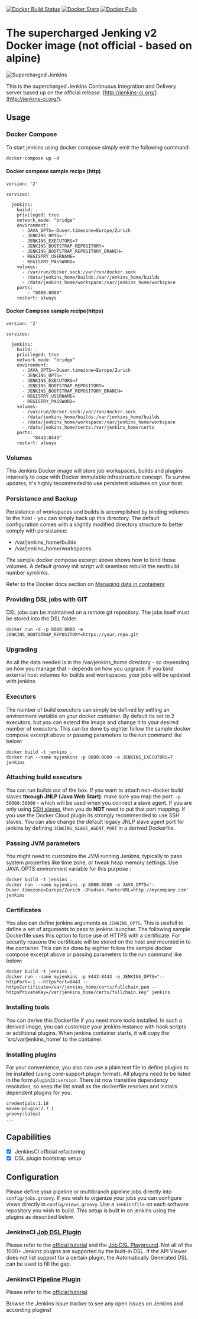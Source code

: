 [![Docker Build Status](https://img.shields.io/docker/build/flavioaiello/jenkins-dsl.svg)](https://hub.docker.com/r/flavioaiello/jenkins-dsl/)
[![Docker Stars](https://img.shields.io/docker/stars/flavioaiello/jenkins-dsl.svg)](https://hub.docker.com/r/flavioaiello/jenkins-dsl/)
[![Docker Pulls](https://img.shields.io/docker/pulls/flavioaiello/jenkins-dsl.svg)](https://hub.docker.com/r/flavioaiello/jenkins-dsl/)

# The supercharged Jenking v2 Docker image (not official - based on alpine)

![Supercharged Jenkins](https://github.com/flavioaiello/jenkins-dsl/blob/master/superhero.png?raw=true)

This is the supercharged Jenkins Continuous Integration and Delivery server based up on the official release. [http://jenkins-ci.org/](http://jenkins-ci.org/).

## Usage

### Docker Compose

To start jenkins using docker compose simply emit the following command:
```
docker-compose up -d
```

#### Docker compose sample recipe (http)

```
version: '2'

services:

  jenkins:
    build: .
    privileged: true
    network_mode: "bridge"
    environment:
      - JAVA_OPTS=-Duser.timezone=Europe/Zurich
      - JENKINS_OPTS=''
      - JENKINS_EXECUTORS=7
      - JENKINS_BOOTSTRAP_REPOSITORY=
      - JENKINS_BOOTSTRAP_REPOSITORY_BRANCH=
      - REGISTRY_USERNAME=
      - REGISTRY_PASSWORD=
    volumes:
      - /var/run/docker.sock:/var/run/docker.sock
      - /data/jenkins_home/builds:/var/jenkins_home/builds
      - /data/jenkins_home/workspace:/var/jenkins_home/workspace
    ports:
        - "8080:8080"
    restart: always
```
#### Docker Compose sample recipe(https)

```
version: '2'

services:

  jenkins:
    build: .
    privileged: true
    network_mode: "bridge"
    environment:
      - JAVA_OPTS=-Duser.timezone=Europe/Zurich
      - JENKINS_OPTS=''
      - JENKINS_EXECUTORS=7
      - JENKINS_BOOTSTRAP_REPOSITORY=
      - JENKINS_BOOTSTRAP_REPOSITORY_BRANCH=
      - REGISTRY_USERNAME=
      - REGISTRY_PASSWORD=
    volumes:
      - /var/run/docker.sock:/var/run/docker.sock
      - /data/jenkins_home/builds:/var/jenkins_home/builds
      - /data/jenkins_home/workspace:/var/jenkins_home/workspace
      - /data/jenkins_home/certs:/var/jenkins_home/certs
    ports:
        - "8443:8443"
    restart: always
```

### Volumes

This Jenkins Docker image  will store job workspaces, builds and plugins internally to cope with Docker immutable infrastructure concept. To survive updates, it's highly tecommeded to use persistent volumes on your host. 


### Persistance and Backup

Persistance of workspaces and builds is accomplished by binding volumes to the host - you can simply back up this directory. The default configuration comes with a slightly modified directory structure to better comply with persistance:
* /var/jenkins_home/builds
* /var/jenkins_home/workspaces

The sample docker compose excerpt above shows how to bind those volumes. A default groovy init script will seamless rebuild the nextbuild number symlinks.

Refer to the Docker docs section on [Managing data in containers](https://docs.docker.com/userguide/dockervolumes/)


### Providing DSL jobs with GIT

DSL jobs can be maintained on a remote git repository. The jobs itself must be stored into the DSL folder. 

```
docker run -d -p 8080:8080 -e JENKINS_BOOTSTRAP_REPOSITORY=https://your.repo.git
```


### Upgrading

As all the data needed is in the /var/jenkins_home directory - so depending on how you manage that - depends on how you upgrade. If you bind external host volumes for builds and workspaces, your jobs will be updated with jenkins. 


### Executors

The number of build executors can simply be defined by setting an environment variable on your docker container. By default its set to 2 executors, but you can extend the image and change it to your desired number of executors. This can be done by eighter follow the sample docker compose excerpt above or passing parameters to the run command like below:

```
docker build -t jenkins .
docker run --name myjenkins -p 8080:8080 -e JENKINS_EXECUTORS=7 jenkins
```

### Attaching build executors

You can run builds out of the box. If you want to attach non-docker build slaves **through JNLP (Java Web Start)**: make sure you map the port: ```-p 50000:50000``` - which will be used when you connect a slave agent. If you are only using [SSH slaves](https://wiki.jenkins-ci.org/display/JENKINS/SSH+Slaves+plugin), then you do **NOT** need to put that port mapping. If you use the Docker Cloud plugin its strongly recommended to use SSH slaves.
You can also change the default legacy JNLP slave agent port for jenkins by defining `JENKINS_SLAVE_AGENT_PORT` in a derived Dockerfile.

### Passing JVM parameters

You might need to customize the JVM running Jenkins, typically to pass system properties like time zone, or tweak heap memory settings. Use JAVA_OPTS environment
variable for this purpose :

```
docker build -t jenkins .
docker run --name myjenkins -p 8080:8080 -e JAVA_OPTS='-Duser.timezone=Europe/Zurich -Dhudson.footerURL=http://mycompany.com' jenkins
```

### Certificates

You also can define jenkins arguments as `JENKINS_OPTS`. This is usefull to define a set of arguments to pass to jenkins launcher. The following sample Dockerfile uses this option to force use of HTTPS with a certificate. For security reasons the certificate will be stored on the host and mounted in to the container. This can be done by eighter follow the sample docker compose excerpt above or passing parameters to the run command like below:

```
docker build -t jenkins .
docker run --name myjenkins -p 8443:8443 -e JENKINS_OPTS="--httpPort=-1 --httpsPort=8443 --httpsCertificate=/var/jenkins_home/certs/fullchain.pem --httpsPrivateKey=/var/jenkins_home/certs/fullchain.key" jenkins
```

### Installing tools

You can derive this Dockerfile if you need more tools installed. In such a derived image, you can customize your jenkins instance with hook scripts or additional plugins. When jenkins container starts, it will copy the 'src/var/jenkins_home' to the container. 

### Installing plugins

For your convenience, you also can use a plain text file to define plugins to be installed (using core-support plugin format). All plugins need to be listed in the form `pluginID:version`. There ist now transitive dependency resolution, so keep the list small as the dockerfile resolves and installs dependent plugins for you.
```
credentials:1.18
maven-plugin:2.7.1
groovy:latest
...
```

## Capabilities
- [x] JenkinsCI official refactoring
- [x] DSL plugin bootstrap setup 

## Configuration
Please define your pipeline or multibranch pipeline jobs directly into `config/jobs.groovy`. If you wish to organize your jobs you can configure views directly in `config/views.groovy`. Use a `Jenkinsfile` on each software repository you wish to build. This setup is built in on jenkins using the plugins as described below.

### JenkinsCI [Job DSL Plugin](https://wiki.jenkins-ci.org/display/JENKINS/Job+DSL+Plugin)
Please refer to the [official tutorial](https://github.com/jenkinsci/job-dsl-plugin/wiki) and the [Job DSL Playground](http://job-dsl.herokuapp.com/). Not all of the 1000+ Jenkins plugins are supported by the built-in DSL. If the API Viewer does not list support for a certain plugin, the Automatically Generated DSL can be used to fill the gap.

### JenkinsCI [Pipeline Plugin](https://wiki.jenkins-ci.org/display/JENKINS/Pipeline+Plugin)
Please refer to the [official tutorial](https://github.com/jenkinsci/pipeline-plugin/blob/master/TUTORIAL.md).

Browse the Jenkins issue tracker to see any open issues on Jenkins and according plugins!
